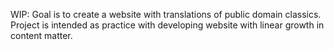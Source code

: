 WIP: Goal is to create a website with translations of public domain classics. Project is intended as practice with developing website with linear growth in content matter.
